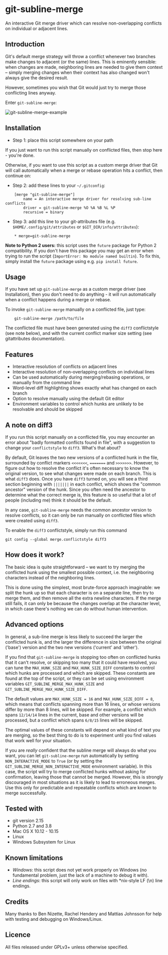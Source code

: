 git-subline-merge
=================

An interactive Git merge driver which can resolve non-overlapping conflicts on individual or adjacent lines.


Introduction
------------
Git's default merge strategy will throw a conflict whenever two branches make changes to adjacent (or the same) lines. This is eminently sensible: when changes are made, neighboring lines are needed to give them context – simply merging changes when their context has also changed won't always give the desired result.

However, sometimes you wish that Git would just try to merge those conflicting lines anyway.

Enter `git-subline-merge`:

![git-subline-merge-example](https://raw.githubusercontent.com/paulaltin/git-subline-merge/master/example.png)


Installation
------------
* Step 1: place this script somewhere on your path

If you just want to run this script manually on conflicted files, then stop here - you're done.

Otherwise, if you want to use this script as a custom merge driver that Git will call automatically when a merge or rebase operation hits a conflict, then continue on:

* Step 2: add these lines to your `~/.gitconfig`:

```
    [merge "git-subline-merge"]
        name = An interactive merge driver for resolving sub-line conflicts
        driver = git-subline-merge %O %A %B %L %P
        recursive = binary
```

* Step 3: add this line to your git-attributes file (e.g. `$HOME/.config/git/attributes` or `$GIT_DIR/info/attributes`):

```
    * merge=git-subline-merge
```

__Note to Python 2 users:__ this script uses the `future` package for Python 2 compatibility.  If you don't have this package you may get an error when trying to run the script (`ImportError: No module named builtin`). To fix this, simply install the `future` package using e.g. `pip install future`.


Usage
-----

If you have set up `git-subline-merge` as a custom merge driver (see Installation), then you don't need to do anything - it will run automatically when a conflict happens during a merge or rebase.

To invoke `git-subline-merge` manually on a conflicted file, just type:

```
    git-subline-merge /path/to/file
```

The conflicted file must have been generated using the `diff3` conflictstyle (see note below), and with the current conflict marker size setting (see gitattributes documentation).


Features
--------
- Interactive resolution of conflicts on adjacent lines
- Interactive resolution of non-overlapping conflicts on individual lines
- Can be used automatically during merging/rebasing operations, or manually from the command line
- Word-level diff highlighting shows exactly what has changed on each branch
- Option to resolve manually using the default Git editor
- Environment variables to control which hunks are unlikely to be resolvable and should be skipped


A note on diff3
---------------
If you run this script manually on a conflicted file, you may encounter an error about "badly formatted conflicts found in file", with a suggestion to change your `conflictstyle` to `diff3`. What's that about?

By default, Git leaves the two new versions of a conflicted hunk in the file, surrounded by conflict markers `<<<<<<<`, `=======` and `>>>>>>>`. However, to figure out how to resolve the conflict it's often necessary to know the original version, to see what changes were made on each branch. This is what `diff3` does. Once you have `diff3` turned on, you will see a third section beginning with `|||||||` in each conflict, which shows the "common ancestor" version of the hunk. Since you often need the ancestor to determine what the correct merge is, this feature is so useful that a lot of people (including me) think it should be the default.

In any case, `git-subline-merge` needs the common ancestor version to resolve conflicts, so it can only be run manually on conflicted files which were created using `diff3`.

To enable the `diff3` conflictstyle, simply run this command

```
git config --global merge.conflictstyle diff3
```


How does it work?
-----------------

The basic idea is quite straightforward – we want to try merging the conflicted hunk using the smallest possible context, i.e. the neighboring characters instead of the neighboring lines.

This is done using the simplest, most brute-force approach imaginable: we split the hunk up so that each character is on a separate line, then try to merge them, and then remove all the extra newline characters. If the merge still fails, it can only be because the changes overlap at the character level, in which case there's nothing we can do without human intervention.


Advanced options
----------------
In general, a sub-line merge is less likely to succeed the larger the conflicted hunk is, and the larger the difference in size between the original ('base') version and the two new versions ('current' and 'other').

If you find that `git-subline-merge` is stopping too often on conflicted hunks that it can't resolve, or skipping too many that it could have resolved, you can tune the `MAX_HUNK_SIZE` and `MAX_HUNK_SIZE_DIFF` constants to control which hunks are processed and which are skipped. These constants are found at the top of the script, or they can be set using environment variables `GIT_SUBLINE_MERGE_MAX_HUNK_SIZE` and `GIT_SUBLINE_MERGE_MAX_HUNK_SIZE_DIFF`.

The default values are `MAX_HUNK_SIZE = 16` and `MAX_HUNK_SIZE_DIFF = 8`, which means that conflicts spanning more than 16 lines, or whose versions differ by more than 8 lines, will be skipped. For example, a conflict which spans `12/14/14` lines in the current, base and other versions will be processed, but a conflict which spans `6/8/15` lines will be skipped.

The optimal values of these constants will depend on what kind of text you are merging, so the best thing to do is to experiment until you find values that work well for your situation.

If you are *really* confident that the subline merge will always do what you want, you can let `git-subline-merge` run automatically by setting `NON_INTERACTIVE_MODE` to `True` (or by setting the `GIT_SUBLINE_MERGE_NON_INTERACTIVE_MODE` environment variable). In this case, the script will try to merge conflicted hunks without asking for confirmation, leaving those that cannot be merged. However, this is strongly discouraged in most situations as it is likely to lead to erroneous merges. Use this only for predictable and repeatable conflicts which are known to merge successfully.


Tested with
-----------
- git version 2.15
- Python 2.7 and 3.8
- Mac OS X 10.12 - 10.15
- Linux
- Windows Subsystem for Linux


Known limitations
-----------------
- *Windows*: this script does not yet work properly on Windows (no fundamental problem, just the lack of a machine to debug it with).
- *Line endings*: this script will only work on files with *nix-style LF (\n) line endings.


Credits
-------

Many thanks to Ben Nizette, Rachel Hendery and Mattias Johnsson for help with testing and debugging on Windows/Linux.


Licence
-------
All files released under GPLv3+ unless otherwise specified.
